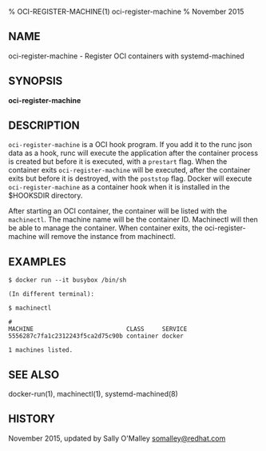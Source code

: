 % OCI-REGISTER-MACHINE(1) oci-register-machine
% November 2015
## NAME
oci-register-machine - Register OCI containers with systemd-machined

## SYNOPSIS

**oci-register-machine**

## DESCRIPTION

`oci-register-machine` is a OCI hook program. If you add it to the runc json data
as a hook, runc will execute the application after the container process is created but before it is executed, with a `prestart` flag.  When the container exits
`oci-register-machine` will be executed, after the container exits but before it is destroyed, with the `poststop` flag.  Docker will execute `oci-register-machine` as a container hook when it is installed in the $HOOKSDIR directory.

After starting an OCI container, the container will be listed with the `machinectl`.  The machine name will be the container ID.  Machinectl will then be able
to manage the container. When container exits, the oci-register-machine will remove the instance from machinectl.


## EXAMPLES

	$ docker run --it busybox /bin/sh

	(In different terminal):
	
	$ machinectl


```
#
MACHINE                          CLASS     SERVICE
5556287c7fa1c2312243f5ca2d75c90b container docker 

1 machines listed.

``` 

## SEE ALSO

docker-run(1), machinectl(1), systemd-machined(8)

## HISTORY
November 2015, updated by Sally O'Malley <somalley@redhat.com>
